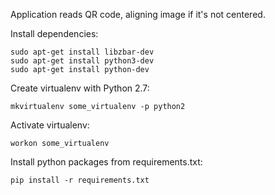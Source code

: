 Application reads QR code, aligning image if it's not centered.

Install dependencies:
```
sudo apt-get install libzbar-dev
sudo apt-get install python3-dev
sudo apt-get install python-dev
```

Create virtualenv with Python 2.7:
```
mkvirtualenv some_virtualenv -p python2
```

Activate virtualenv:
```
workon some_virtualenv
```

Install python packages from requirements.txt:
```
pip install -r requirements.txt
```
